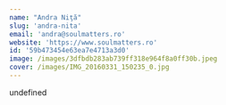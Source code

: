 ```yaml
---
name: "Andra Niţă"
slug: 'andra-nita'
email: 'andra@soulmatters.ro'
website: 'https://www.soulmatters.ro'
id: '59b473454e63ea7e4713a3d0'
image: /images/3dfbdb283ab739ff318e964f8a0ff30b.jpeg
cover: /images/IMG_20160331_150235_0.jpg
---
```

undefined
    